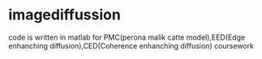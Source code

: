 # imagediffussion
code is written in matlab for PMC(perona malik catte model),EED(Edge enhanching diffusion),CED(Coherence enhanching diffusion)
coursework 
